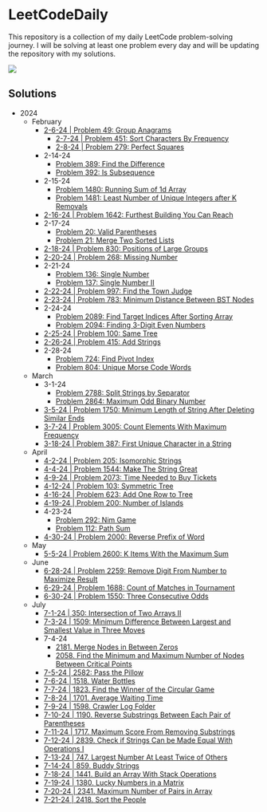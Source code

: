 # LeetCodeDaily

This repository is a collection of my daily LeetCode problem-solving journey. I will be solving at least one problem
every day and will be updating the repository with my solutions.

[![](https://badges.peiyuan.ch/leetcode/aderoian/ranking?logo=leetcode&label=aderoian&style=for-the-badge&color=green)](https://leetcode.com/aderoian)

## Solutions

- 2024
    - February
        - [2-6-24 | Problem 49: Group Anagrams](/2024/february/2-6-24)
            - [2-7-24 | Problem 451: Sort Characters By Frequency](/2024/february/2-7-24)
            - [2-8-24 | Problem 279: Perfect Squares](/2024/february/2-8-24)
        - 2-14-24
            - [Problem 389: Find the Difference](/2024/february/2-14-24)
            - [Problem 392: Is Subsequence](/2024/february/2-14-24)
        - 2-15-24
            - [Problem 1480: Running Sum of 1d Array](/2024/february/2-15-24)
            - [Problem 1481: Least Number of Unique Integers after K Removals](/2024/february/2-15-24)
        - [2-16-24 | Problem 1642: Furthest Building You Can Reach](/2024/february/2-16-24)
        - 2-17-24
            - [Problem 20: Valid Parentheses](/2024/february/2-17-24)
            - [Problem 21: Merge Two Sorted Lists](/2024/february/2-17-24)
        - [2-18-24 | Problem 830: Positions of Large Groups](/2024/february/2-18-24)
        - [2-20-24 | Problem 268: Missing Number](/2024/february/2-20-24)
        - 2-21-24
            - [Problem 136: Single Number](/2024/february/2-21-24)
            - [Problem 137: Single Number II](/2024/february/2-21-24)
        - [2-22-24 | Problem 997: Find the Town Judge](/2024/february/2-22-24)
        - [2-23-24 | Problem 783: Minimum Distance Between BST Nodes](/2024/february/2-23-24)
        - 2-24-24
            - [Problem 2089: Find Target Indices After Sorting Array](/2024/february/2-24-24)
            - [Problem 2094: Finding 3-Digit Even Numbers](/2024/february/2-24-24)
        - [2-25-24 | Problem 100: Same Tree](/2024/february/2-25-24)
        - [2-26-24 | Problem 415: Add Strings](/2024/february/2-26-24)
        - 2-28-24
            - [Problem 724: Find Pivot Index](/2024/february/2-28-24)
            - [Problem 804: Unique Morse Code Words](/2024/february/2-28-24)
    - March
        - 3-1-24
            - [Problem 2788: Split Strings by Separator](/2024/march/3-1-24)
            - [Problem 2864: Maximum Odd Binary Number](/2024/march/3-1-24)
      - [3-5-24 | Problem 1750: Minimum Length of String After Deleting Similar Ends](/2024/march/3-5-24)
      - [3-7-24 | Problem 3005: Count Elements With Maximum Frequency](/2024/march/3-7-24)
      - [3-18-24 | Problem 387: First Unique Character in a String](/2024/march/3-18-24)
  - April
      - [4-2-24 | Problem 205: Isomorphic Strings](https://leetcode.com/problems/isomorphic-strings/description/)
    - [4-4-24 | Problem 1544: Make The String Great](https://leetcode.com/problems/make-the-string-great/submissions/1224056854/)
    - [4-9-24 | Problem 2073: Time Needed to Buy Tickets](https://leetcode.com/problems/time-needed-to-buy-tickets/description/)
    - [4-12-24 | Problem 103: Symmetric Tree](https://leetcode.com/problems/symmetric-tree/submissions/1230415331/)
    - [4-16-24 | Problem 623: Add One Row to Tree](https://leetcode.com/problems/add-one-row-to-tree/description/)
    - [4-19-24 | Problem 200: Number of Islands](https://leetcode.com/problems/number-of-islands/description/)
    - 4-23-24
        - [Problem 292: Nim Game](https://leetcode.com/problems/nim-game/)
        - [Problem 112: Path Sum](https://leetcode.com/problems/path-sum/description/)
    - [4-30-24 | Problem 2000: Reverse Prefix of Word](https://leetcode.com/problems/reverse-prefix-of-word/description/)
  - May
      - [5-5-24 | Problem 2600: K Items With the Maximum Sum](https://leetcode.com/problems/k-items-with-the-maximum-sum/description/)
  - June
      - [6-28-24 | Problem 2259: Remove Digit From Number to Maximize Result](https://leetcode.com/problems/remove-digit-from-number-to-maximize-result/description/)
    - [6-29-24 | Problem 1688: Count of Matches in Tournament](https://leetcode.com/problems/count-of-matches-in-tournament/description/)
    - [6-30-24 | Problem 1550: Three Consecutive Odds](https://leetcode.com/problems/three-consecutive-odds/description/)
  - July
      - [7-1-24 | 350: Intersection of Two Arrays II](https://leetcode.com/problems/intersection-of-two-arrays-ii/description/)
    - [7-3-24 | 1509: Minimum Difference Between Largest and Smallest Value in Three Moves](https://leetcode.com/problems/minimum-difference-between-largest-and-smallest-value-in-three-moves/description/)
    - 7-4-24
        - [2181. Merge Nodes in Between Zeros](https://leetcode.com/problems/merge-nodes-in-between-zeros/description/)
        - [2058. Find the Minimum and Maximum Number of Nodes Between Critical Points](https://leetcode.com/problems/find-the-minimum-and-maximum-number-of-nodes-between-critical-points/description/?envType=daily-question&envId=2024-07-05)
    - [7-5-24 | 2582: Pass the Pillow](https://leetcode.com/problems/pass-the-pillow/description/)
    - [7-6-24 | 1518. Water Bottles](https://leetcode.com/problems/water-bottles/description/)
    - [7-7-24 | 1823. Find the Winner of the Circular Game](https://leetcode.com/problems/find-the-winner-of-the-circular-game/description/)
    - [7-8-24 | 1701. Average Waiting Time](https://leetcode.com/problems/average-waiting-time/description/)
    - [7-9-24 | 1598. Crawler Log Folder](https://leetcode.com/problems/crawler-log-folder/description/)
    - [7-10-24 | 1190. Reverse Substrings Between Each Pair of Parentheses](https://leetcode.com/problems/reverse-substrings-between-each-pair-of-parentheses/description/)
    - [7-11-24 | 1717. Maximum Score From Removing Substrings](https://leetcode.com/problems/maximum-score-from-removing-substrings/description/)
    - [7-12-24 | 2839. Check if Strings Can be Made Equal With Operations I](https://leetcode.com/problems/check-if-strings-can-be-made-equal-with-operations-i/description/)
    - [7-13-24 | 747. Largest Number At Least Twice of Others](https://leetcode.com/problems/largest-number-at-least-twice-of-others/description/)
    - [7-14-24 | 859. Buddy Strings](https://leetcode.com/problems/buddy-strings/description/)
    - [7-18-24 | 1441. Build an Array With Stack Operations](https://leetcode.com/problems/build-an-array-with-stack-operations/description/)
    - [7-19-24 | 1380. Lucky Numbers in a Matrix](https://leetcode.com/problems/lucky-numbers-in-a-matrix/description/)
    - [7-20-24 | 2341. Maximum Number of Pairs in Array](https://leetcode.com/problems/maximum-number-of-pairs-in-array/description/)
    - [7-21-24 | 2418. Sort the People](https://leetcode.com/problems/sort-the-people/description/)